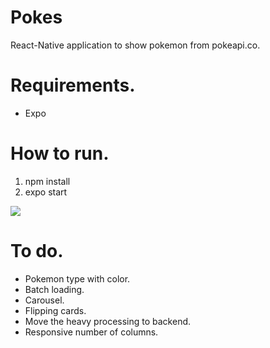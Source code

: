 # Pokes

React-Native application to show pokemon from pokeapi.co.

# Requirements.
 * Expo
 
# How to run.
 1. npm install
 2. expo start

<img src="https://github.com/g-soto/pokes/blob/main/assets/video_2021-10-08_14-41-10%2000_00_00-00_00_30.gif"/>

# To do.
* Pokemon type with color.
* Batch loading.
* Carousel.
* Flipping cards.
* Move the heavy processing to backend.
* Responsive number of columns.
